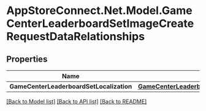 # AppStoreConnect.Net.Model.GameCenterLeaderboardSetImageCreateRequestDataRelationships

## Properties

Name | Type | Description | Notes
------------ | ------------- | ------------- | -------------
**GameCenterLeaderboardSetLocalization** | [**GameCenterLeaderboardSetImageCreateRequestDataRelationshipsGameCenterLeaderboardSetLocalization**](GameCenterLeaderboardSetImageCreateRequestDataRelationshipsGameCenterLeaderboardSetLocalization.md) |  | 

[[Back to Model list]](../README.md#documentation-for-models) [[Back to API list]](../README.md#documentation-for-api-endpoints) [[Back to README]](../README.md)

